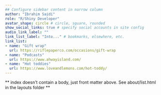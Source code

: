 ```yaml
---
## Configure sidebar content in narrow column
author: "Ibrahim Saidi"
role: "R/Shiny Developer"
avatar_shape: circle # circle, square, rounded
show_social_links: true # specify social accounts in site config
audio_link_label: ""
link_list_label: "Into..." # bookmarks, elsewhere, etc.
link_list:
- name: "Gift wrap"
  url: https://riflepaperco.com/occasions/gift-wrap
- name: "Podcasts"
  url: https://www.ahwayisland.com/
- name: "Hot toddies"
  url: https://www.loveandlemons.com/hot-toddy/
---
```


** index doesn't contain a body, just front matter above.
See about/list.html in the layouts folder **

